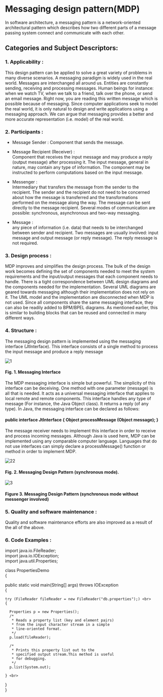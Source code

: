 Messaging design pattern(MDP)
=============================

In software architecture, a messaging pattern is a network-oriented architectural pattern which describes how two different parts of a message passing system connect and communicate with each other.

Categories and Subject Descriptors:
-----------------------------------

### 1. Applicability : <br>

This design pattern can be applied to solve a great variety of problems in many diverse scenarios. A messaging paradigm is widely used in the real world. Messages are interchanged all around us. Entities are constantly sending, receiving and processing messages. Human beings for instance: when we watch TV, when we talk to a friend, talk over the phone, or send an email message. Right now, you are reading this written message which is possible because of messaging. Since computer applications seek to model the real world, it is only natural to design and write applications using a messaging approach. We can argue that messaging provides a better and more accurate representation (i.e. model) of the real world.

### 2. Participants : <br>
* Message Sender : Component that sends the message.

* Message Recipient (Receiver) : <br>
Component that receives the input message and may produce a reply (output message) after processing it. The input message, general in nature, may contain any type of information. The component may be instructed to perform computations based on the input message.

* Messenger : <br>
Intermediary that transfers the message from the sender to the recipient. The sender and the recipient do not need to be concerned about how the message is transferred and the transformations performed on the message along the way. The message can be sent directly to the message recipient. Several modes of communication are possible: synchronous, asynchronous and two-way messaging.

* Message : <br>
any piece of information (i.e. data) that needs to be interchanged between sender and recipient. Two messages are usually involved: input message and output message (or reply message). The reply message is not required.


###  3. Design process : <br>
MDP improves and simplifies the design process. The bulk of the design work becomes defining the set of components needed to meet the system requirements and the input/output messages that each component needs to handle. There is a tight correspondence between UML design diagrams and the components needed for the implementation. Several UML diagrams are geared towards messaging although their implementation does not rely on it. The UML model and the implementation are disconnected when MDP is not used. Since all components share the same messaging interface, they can also be readily added to BPM/BPEL diagrams. As mentioned earlier, this is similar to building blocks that can be reused and connected in many different ways.

###  4. Structure : <br>
The messaging design pattern is implemented using the messaging interface (JtInterface). This interface
consists of a single method to process the input message and produce a reply message 

![1](https://cloud.githubusercontent.com/assets/18693440/24081211/8174cd5e-0cd9-11e7-901c-f78c35858ec7.png)
#### Fig. 1. Messaging Interface
The MDP messaging interface is simple but powerful. The simplicity of this interface can be deceiving. One method with one parameter (message) is all that is needed. It acts as a universal messaging interface that applies to local remote and remote components. This interface handles any type of message (For instance, the Java Object class). It returns a reply (of any type). In Java, the messaging interface can be declared as follows: 
#### public interface JtInterface { Object processMessage (Object message); }
The message receiver needs to implement this interface in order to receive and process incoming messages. Although Java is used here, MDP can be implemented using any comparable computer language. Languages that do not use interfaces can simply declare a processMessage() function or method in order to implement MDP.

![22](https://cloud.githubusercontent.com/assets/18693440/24081542/113cfc76-0ce0-11e7-83ca-d2fe321eac37.png)
#### Fig. 2. Messaging Design Pattern (synchronous mode).
![3](https://cloud.githubusercontent.com/assets/18693440/24081560/5ecddfbe-0ce0-11e7-887b-4278868103fc.png)
#### Figure 3. Messaging Design Pattern (synchronous mode without messenger involved)


### 5. Quality and software maintenance : 
Quality and software maintenance efforts are also improved as a result of the all of the above.

### 6. Code Examples :

import java.io.FileReader; <br>
import java.io.IOException; <br>
import java.util.Properties; <br>

class PropertiesDemo <br>
{ <br>

  public static void main(String[] args) throws IOException <br>
  { <br>

    try (FileReader fileReader = new FileReader("db.properties");) <br>
    { 

      Properties p = new Properties(); 
      /* 
       * Reads a property list (key and element pairs) 
       * from the input character stream in a simple 
       * line-oriented format. 
       */ 
      p.load(fileReader); 

      /* 
       * Prints this property list out to the 
       * specified output stream.This method is useful 
       * for debugging. 
       */
      p.list(System.out); 

    } <br>
  }  <br>
} <br>
